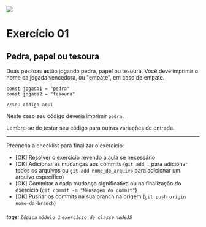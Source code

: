 ![](https://i.imgur.com/xG74tOh.png)

# Exercício 01

## Pedra, papel ou tesoura

Duas pessoas estão jogando pedra, papel ou tesoura. Você deve imprimir o nome da jogada vencedora, ou "empate", em caso de empate.

```javascript=
const jogada1 = "pedra"
const jogada2 = "tesoura"

//seu código aqui
```

Neste caso seu código deveria imprimir `pedra`.

Lembre-se de testar seu código para outras variações de entrada.

---

Preencha a checklist para finalizar o exercício:

- [OK] Resolver o exercício revendo a aula se necessário
- [OK] Adicionar as mudanças aos commits (`git add .` para adicionar todos os arquivos ou `git add nome_do_arquivo` para adicionar um arquivo específico)
- [OK] Commitar a cada mudança significativa ou na finalização do exercício (`git commit -m "Mensagem do commit"`)
- [OK] Pushar os commits na sua branch na origem (`git push origin nome-da-branch`)

###### tags: `lógica` `módulo 1` `exercício de classe` `nodeJS`

